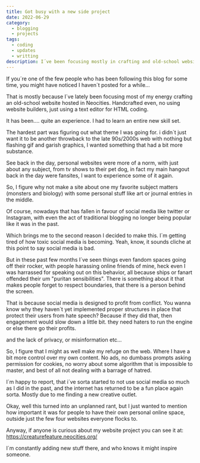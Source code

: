 ```yaml
---
title: Got busy with a new side project
date: 2022-06-29
category:
  - blogging
  - projects
tags:
  - coding
  - updates
  - writting
description: I´ve been focusing mostly in crafting and old-school website on neocities. Here´s what motivated me to take the leap to coding a personal homepage of my own.
---
```


If you´re one of the few people who has been following this blog for some time, you might have noticed I haven´t posted for a while...

That is mostly because I´ve lately been focusing most of my energy crafting an old-school website hosted in Neocities. Handcrafted even, no using website builders, just using a text editor for HTML coding.

It has been.... quite an experience. I had to learn an entire new skill set.

The hardest part was figuring out what theme I was going for. i didn´t just want it to be another throwback to the late 90s/2000s web with nothing but flashing gif and garish graphics, I wanted something that had a bit more substance.

See back in the day, personal websites were more of a norm, with just about any subject, from tv shows to their pet dog, in fact my main hangout back in the day were fansites, I want to experience some of it again.

So, I figure why not make a site about one my favorite subject matters (monsters and biology) with some personal stuff like art or journal entries in the middle.

Of course, nowadays that has fallen in favour of social media like twitter or Instagram, with even the act of traditional blogging no longer being popular like it was in the past.

Which brings me to the second reason I decided to make this. I´m getting tired of how toxic social media is becoming. Yeah, know, it sounds cliche at this point to say social media is bad.

But in these past few months I´ve seen things even fandom spaces going off their rocker, with people harassing online friends of mine, heck even I was harrassed for speaking out on this behavior, all because ships or fanart offended their um "puritan sensibilities". There is something about it that makes people forget to respect boundaries, that there is a person behind the screen.

That is because social media is designed to profit from conflict. You wanna know why they haven´t yet implemented proper structures in place that protect their users from hate speech? Because if they did that, then engagement would slow down a little bit. they need haters to run the engine or else there go their profits.

and the lack of privacy, or misinformation etc...

So, I figure that I might as well make my refuge on the web. Where I have a bit more control over my own content. No ads, no dumbass prompts asking permission for cookies, no worry about some algorithm that is impossible to master, and best of all not dealing with a barrage of hatred.

I´m happy to report, that i´ve sorta started to not use social media so much as I did in the past, and the internet has returned to be a fun place again sorta. Mostly due to me finding a new creative outlet.

Okay, well this turned into an unplanned rant, but I just wanted to mention how important it was for people to have their own personal online space, outside just the few four websites everyone flocks to.

Anyway, if anyone is curious about my website project you can see it at: https://creaturefeature.neocities.org/

I´m constantly adding new stuff there, and who knows it might inspire someone.

